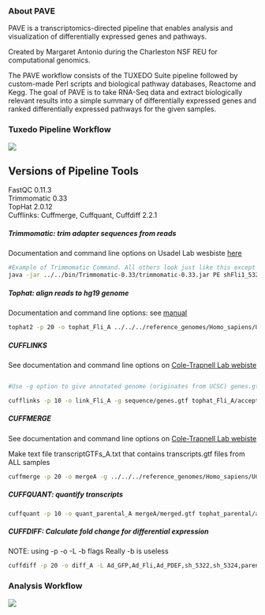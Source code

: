 
### About PAVE

PAVE is a transcriptomics-directed pipeline that enables analysis and visualization of differentially expressed genes and pathways.

Created by Margaret Antonio during the Charleston NSF REU for computational genomics.

The PAVE workflow consists of the TUXEDO Suite pipeline followed by custom-made Perl scripts and biological pathway databases, Reactome and Kegg. The goal of PAVE is to take RNA-Seq data and extract biologically relevant results into a simple summary of differentially expressed genes and ranked differentially expressed pathways for the given samples.


### Tuxedo Pipeline Workflow

<img src="https://pavetx.files.wordpress.com/2016/01/tuxedopipeline.jpg?w=1050">


<h2>Versions of Pipeline Tools</h2>

FastQC 0.11.3 <br /> 
Trimmomatic 0.33<br /> 
TopHat 2.0.12<br /> 
Cufflinks: Cuffmerge, Cuffquant, Cuffdiff 2.2.1 <br /> 

##### Trimmomatic: trim adapter sequences from reads
Documentation and command line options on Usadel Lab wesbiste [here](http://www.usadellab.org/cms/?page=trimmomatic)
```bash
#Example of Trimmomatic Command. All others look just like this except with different labels of course
java -jar ../../bin/Trimmomatic-0.33/trimmomatic-0.33.jar PE shFli1_5322_passage_16_R1.fastq.gz shFli1_5322_passage_16_R2.fastq.gz  shFli1_5322_passage_16_R1_trimmo_paired.fq.gz shFli1_5322_passage_16_R1_trimmo_unpaired.fq.gz shFli1_5322_passage_16_R2_trimmo_paired.fq.gz shFli1_5322_passage_16_R2_trimmo_unpaired.fq.gz ILLUMINACLIP:../../TruSeq2Burnett.fa:2:30:10 LEADING:3 TRAILING:3 SLIDINGWINDOW:4:15 MINLEN:40 >goodles_trimmoLOF53225324.log 
```
##### Tophat: align reads to hg19 genome
Documentation and command line options: see [manual](https://ccb.jhu.edu/software/tophat/manual.shtml)
```bash
tophat2 -p 20 -o tophat_Fli_A ../../../reference_genomes/Homo_sapiens/UCSC/hg19/Sequence/Bowtie2Index/genome GOF/Ad_Fli1_R1_trimmo_paired  GOF/Ad_Fli1_R2_trimmo_paired
```
##### CUFFLINKS
See documentation and command line options on [Cole-Trapnell Lab webiste](http://cole-trapnell-lab.github.io/cufflinks/manual/)
```bash

#Use -g option to give annotated genome (originates from UCSC) genes.gtf

cufflinks -p 10 -o link_Fli_A -g sequence/genes.gtf tophat_Fli_A/accepted_hits.bam
```
##### CUFFMERGE
See documentation and command line options on [Cole-Trapnell Lab webiste](http://cole-trapnell-lab.github.io/cufflinks/manual/)

Make text file transcriptGTFs_A.txt that contains transcripts.gtf files from ALL samples
```bash
cuffmerge -p 20 -o mergeA -g ../../../reference_genomes/Homo_sapiens/UCSC/hg19/Sequence/Bowtie2Index/genome transcriptGTFs_A.txt
```
##### CUFFQUANT: quantify transcripts
```bash
cuffquant -p 10 -o quant_parental_A mergeA/merged.gtf tophat_parental/accepted_hits.bam
```
##### CUFFDIFF: Calculate fold change for differential expression

NOTE: using -p -o -L -b flags Really -b is useless
```bash
cuffdiff -p 20 -o diff_A -L Ad_GFP,Ad_Fli,Ad_PDEF,sh_5322,sh_5324,parental,sh_control -b sequence/genome.fa mergeA/merged.gtf quant_GFP_A/abundances.cxb quant_Fli_A/abundances.cxb quant_PDEF_A/abundances.cxb quant_5322_A/abundances.cxb quant_5324_A/abundances.cxb quant_parental_A/abundances.cxb quant_control_A/abundances.cxb
```


### Analysis Workflow


<img src="https://pavetx.files.wordpress.com/2016/01/pathway_de_gene_analysis.jpg?w=1332">

